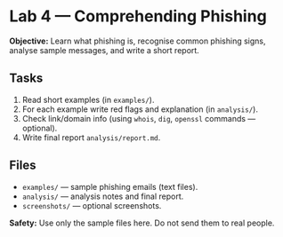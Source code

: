 # Lab 4 — Comprehending Phishing

**Objective:** Learn what phishing is, recognise common phishing signs, analyse sample messages, and write a short report.

## Tasks
1. Read short examples (in `examples/`).
2. For each example write red flags and explanation (in `analysis/`).
3. Check link/domain info (using `whois`, `dig`, `openssl` commands — optional).
4. Write final report `analysis/report.md`.

## Files
- `examples/` — sample phishing emails (text files).
- `analysis/` — analysis notes and final report.
- `screenshots/` — optional screenshots.

**Safety:** Use only the sample files here. Do not send them to real people.

